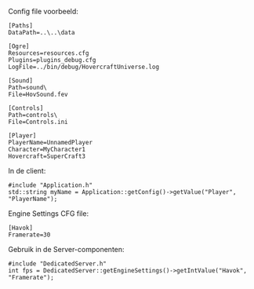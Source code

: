 Config file voorbeeld:
```
[Paths]
DataPath=..\..\data

[Ogre]
Resources=resources.cfg
Plugins=plugins_debug.cfg
LogFile=../bin/debug/HovercraftUniverse.log

[Sound]
Path=sound\
File=HovSound.fev

[Controls]
Path=controls\
File=Controls.ini

[Player]
PlayerName=UnnamedPlayer
Character=MyCharacter1
Hovercraft=SuperCraft3
```

In de client:

```
#include "Application.h"
std::string myName = Application::getConfig()->getValue("Player", "PlayerName");
```

Engine Settings CFG file:
```
[Havok]
Framerate=30
```

Gebruik in de Server-componenten:
```
#include "DedicatedServer.h"
int fps = DedicatedServer::getEngineSettings()->getIntValue("Havok", "Framerate");
```